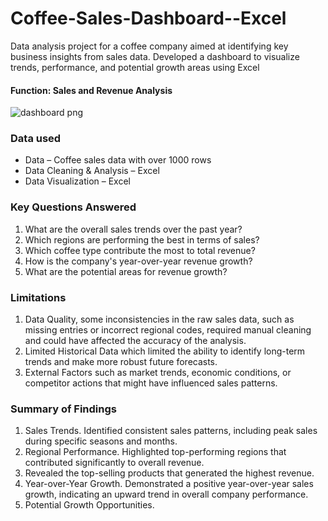 # Coffee-Sales-Dashboard--Excel
Data analysis project for a coffee company aimed at identifying key business insights from sales data. Developed a dashboard to visualize trends, performance, and potential growth areas using Excel

#### Function: Sales and Revenue Analysis
![dashboard png](https://github.com/user-attachments/assets/e2e9bb01-5b95-41cb-aa45-4bdf23c67818)
### Data used
* Data – Coffee sales data with over 1000 rows
* Data Cleaning & Analysis – Excel
* Data Visualization – Excel
### Key Questions Answered 
1.	What are the overall sales trends over the past year?
2.	Which regions are performing the best in terms of sales?
3.	Which coffee type contribute the most to total revenue?
4.	How is the company's year-over-year revenue growth?
5.	What are the potential areas for revenue growth? 

### Limitations
1.	Data Quality, some inconsistencies in the raw sales data, such as missing entries or incorrect regional codes, required manual cleaning and could have affected the accuracy of the analysis.
2.	Limited Historical Data which limited the ability to identify long-term trends and make more robust future forecasts.
3.	External Factors such as market trends, economic conditions, or competitor actions that might have influenced sales patterns.
### Summary of Findings
1.	Sales Trends. Identified consistent sales patterns, including peak sales during specific seasons and months.
2.	Regional Performance. Highlighted top-performing regions that contributed significantly to overall revenue.
3.	Revealed the top-selling products that generated the highest revenue.
4.	Year-over-Year Growth. Demonstrated a positive year-over-year sales growth, indicating an upward trend in overall company performance.
5.	Potential Growth Opportunities.
